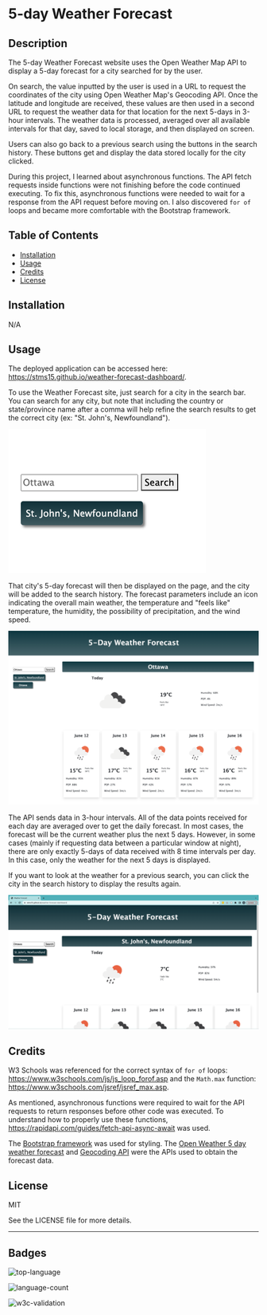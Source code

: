 # 5-day Weather Forecast

## Description

The 5-day Weather Forecast website uses the Open Weather Map API to display a 5-day forecast for a city searched for by the user.

On search, the value inputted by the user is used in a URL to request the coordinates of the city using Open Weather Map's Geocoding API. Once the latitude and longitude are received, these values are then used in a second URL to request the weather data for that location for the next 5-days in 3-hour intervals. The weather data is processed, averaged over all available intervals for that day, saved to local storage, and then displayed on screen.

Users can also go back to a previous search using the buttons in the search history. These buttons get and display the data stored locally for the city clicked.

During this project, I learned about asynchronous functions. The API fetch requests inside functions were not finishing before the code continued executing. To fix this, asynchronous functions were needed to wait for a response from the API request before moving on. I also discovered `for of` loops and became more comfortable with the Bootstrap framework.

## Table of Contents

- [Installation](#installation)
- [Usage](#usage)
- [Credits](#credits)
- [License](#license)

## Installation

N/A

## Usage

The deployed application can be accessed here: https://stms15.github.io/weather-forecast-dashboard/.

To use the Weather Forecast site, just search for a city in the search bar. You can search for any city, but note that including the country or state/province name after a comma will help refine the search results to get the correct city (ex: "St. John's, Newfoundland").

![search bar and button with "Ottawa" as the placeholder text](./assets/images/WeatherForecast-SearchBar.png)

That city's 5-day forecast will then be displayed on the page, and the city will be added to the search history. The forecast parameters include an icon indicating the overall main weather, the temperature and "feels like" temperature, the humidity, the possibility of precipitation, and the wind speed.

![weather forecast for Ottawa](./assets/images/WeatherForecast-SearchResults.png)

The API sends data in 3-hour intervals. All of the data points received for each day are averaged over to get the daily forecast. In most cases, the forecast will be the current weather plus the next 5 days. However, in some cases (mainly if requesting data between a particular window at night), there are only exactly 5-days of data received with 8 time intervals per day. In this case, only the weather for the next 5 days is displayed.

If you want to look at the weather for a previous search, you can click the city in the search history to display the results again.

![weather forecast for St. John's, Newfoundland from using the search history buttons](./assets/images/WeatherForecast-Button.png)

## Credits

W3 Schools was referenced for the correct syntax of `for of` loops: https://www.w3schools.com/js/js_loop_forof.asp and the `Math.max` function: https://www.w3schools.com/jsref/jsref_max.asp.

As mentioned, asynchronous functions were required to wait for the API requests to return responses before other code was executed. To understand how to properly use these functions, https://rapidapi.com/guides/fetch-api-async-await was used.

The <a href="https://getbootstrap.com/docs/5.0/utilities/api/" target="_blank">Bootstrap framework</a> was used for styling. The <a href="https://openweathermap.org/forecast5" target="_blank">Open Weather 5 day weather forecast</a> and <a href="https://openweathermap.org/api/geocoding-api" target="_blank">Geocoding API</a> were the APIs used to obtain the forecast data.

## License

MIT

See the LICENSE file for more details.

---

## Badges

![top-language](https://img.shields.io/github/languages/top/stms15/weather-forecast-dashboard)

![language-count](https://img.shields.io/github/languages/count/stms15/weather-forecast-dashboard)

![w3c-validation](https://img.shields.io/w3c-validation/html?targetUrl=https%3A%2F%2Fstms15.github.io%2Fweather-forecast-dashboard%2F)
